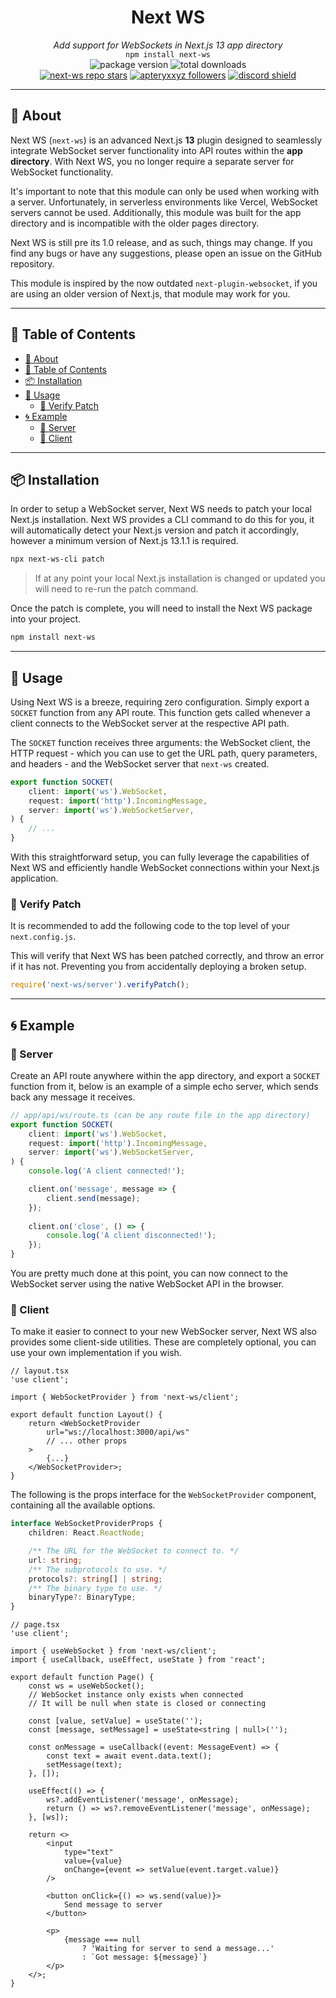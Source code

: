 <div align="center">
    <h1><strong>Next WS</strong></h1>
    <i>Add support for WebSockets in Next.js 13 app directory</i><br>
    <code>npm install next-ws</code>
</div>

<div align="center">
    <img alt="package version" src="https://img.shields.io/npm/v/next-ws?label=version">
    <img alt="total downloads" src="https://img.shields.io/npm/dt/next-ws">
    <br>
    <a href="https://github.com/apteryxxyz/next-ws"><img alt="next-ws repo stars" src="https://img.shields.io/github/stars/apteryxxyz/next-ws?style=social"></a>
    <a href="https://github.com/apteryxxyz"><img alt="apteryxxyz followers" src="https://img.shields.io/github/followers/apteryxxyz?style=social"></a>
    <a href="https://discord.gg/vZQbMhwsKY"><img src="https://discordapp.com/api/guilds/829836158007115806/widget.png?style=shield" alt="discord shield"/></a>
</div>

---

## 🤔 About

Next WS (`next-ws`) is an advanced Next.js **13** plugin designed to seamlessly integrate WebSocket server functionality into API routes within the **app directory**. With Next WS, you no longer require a separate server for WebSocket functionality.

It's important to note that this module can only be used when working with a server. Unfortunately, in serverless environments like Vercel, WebSocket servers cannot be used.  Additionally, this module was built for the app directory and is incompatible with the older pages directory.

Next WS is still pre its 1.0 release, and as such, things may change. If you find any bugs or have any suggestions, please open an issue on the GitHub repository.

This module is inspired by the now outdated `next-plugin-websocket`, if you are using an older version of Next.js, that module may work for you.

---

## 🏓 Table of Contents

- [🤔 About](#-about)
- [🏓 Table of Contents](#-table-of-contents)
- [📦 Installation](#-installation)
- [🚀 Usage](#-usage)
    - [🚓 Verify Patch](#-verify-patch)
- [🌀 Example](#-example)
    - [📁 Server](#-server)
    - [📁 Client](#-client)

---

## 📦 Installation

In order to setup a WebSocket server, Next WS needs to patch your local Next.js installation. Next WS provides a CLI command to do this for you, it will automatically detect your Next.js version and patch it accordingly, however a minimum version of Next.js 13.1.1 is required.

```sh
npx next-ws-cli patch
```

> If at any point your local Next.js installation is changed or updated you will need to re-run the patch command.

Once the patch is complete, you will need to install the Next WS package into your project.

```sh
npm install next-ws
```

---

## 🚀 Usage

Using Next WS is a breeze, requiring zero configuration. Simply export a `SOCKET` function from any API route. This function gets called whenever a client connects to the WebSocket server at the respective API path.

The `SOCKET` function receives three arguments: the WebSocket client, the HTTP request - which you can use to get the URL path, query parameters, and headers - and the WebSocket server that `next-ws` created.

```ts
export function SOCKET(
    client: import('ws').WebSocket,
    request: import('http').IncomingMessage,
    server: import('ws').WebSocketServer,
) {
    // ...
}
```

With this straightforward setup, you can fully leverage the capabilities of Next WS and efficiently handle WebSocket connections within your Next.js application.

### 🚓 Verify Patch

It is recommended to add the following code to the top level of your `next.config.js`.

This will verify that Next WS has been patched correctly, and throw an error if it has not. Preventing you from accidentally deploying a broken setup.

```ts
require('next-ws/server').verifyPatch();
```

---

## 🌀 Example

### 📁 Server

Create an API route anywhere within the app directory, and export a `SOCKET` function from it, below is an example of a simple echo server, which sends back any message it receives.

```ts
// app/api/ws/route.ts (can be any route file in the app directory)
export function SOCKET(
    client: import('ws').WebSocket,
    request: import('http').IncomingMessage,
    server: import('ws').WebSocketServer,
) {
    console.log('A client connected!');

    client.on('message', message => {
        client.send(message);
    });
    
    client.on('close', () => {
        console.log('A client disconnected!');
    });
}
```

You are pretty much done at this point, you can now connect to the WebSocket server using the native WebSocket API in the browser.

### 📁 Client

To make it easier to connect to your new WebSocker server, Next WS also provides some client-side utilities. These are completely optional, you can use your own implementation if you wish.

```tsx
// layout.tsx
'use client';

import { WebSocketProvider } from 'next-ws/client';

export default function Layout() {
    return <WebSocketProvider
        url="ws://localhost:3000/api/ws"
        // ... other props
    >
        {...}
    </WebSocketProvider>;
}
```

The following is the props interface for the `WebSocketProvider` component, containing all the available options.

```ts
interface WebSocketProviderProps {
    children: React.ReactNode;

    /** The URL for the WebSocket to connect to. */
    url: string;
    /** The subprotocols to use. */
    protocols?: string[] | string;
    /** The binary type to use. */
    binaryType?: BinaryType;
}
```

```tsx
// page.tsx
'use client';

import { useWebSocket } from 'next-ws/client';
import { useCallback, useEffect, useState } from 'react';

export default function Page() {
    const ws = useWebSocket();
    // WebSocket instance only exists when connected
    // It will be null when state is closed or connecting

    const [value, setValue] = useState('');
    const [message, setMessage] = useState<string | null>('');

    const onMessage = useCallback((event: MessageEvent) => {
        const text = await event.data.text();
        setMessage(text);
    }, []);

    useEffect(() => {
        ws?.addEventListener('message', onMessage);
        return () => ws?.removeEventListener('message', onMessage);
    }, [ws]);

    return <>
        <input
            type="text"
            value={value}
            onChange={event => setValue(event.target.value)}
        />

        <button onClick={() => ws.send(value)}>
            Send message to server
        </button>

        <p>
            {message === null
                ? 'Waiting for server to send a message...'
                : `Got message: ${message}`}
        </p>
    </>;
}
```
